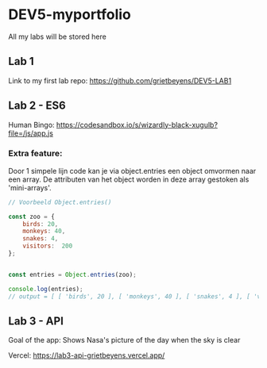 # DEV5-myportfolio
All my labs will be stored here

## Lab 1
Link to my first lab repo: https://github.com/grietbeyens/DEV5-LAB1

## Lab 2 - ES6
Human Bingo:  https://codesandbox.io/s/wizardly-black-xugulb?file=/js/app.js

### Extra feature: 
Door 1 simpele lijn code kan je via object.entries een object omvormen naar een array.
De attributen van het object worden in deze array gestoken als 'mini-arrays'.

```javascript
// Voorbeeld Object.entries()

const zoo = {
    birds: 20,
    monkeys: 40,
    snakes: 4,
    visitors:  200
};


const entries = Object.entries(zoo);

console.log(entries);
// output = [ [ 'birds', 20 ], [ 'monkeys', 40 ], [ 'snakes', 4 ], [ 'visitors', 200 ] ]
```


## Lab 3 - API
Goal of the app: Shows Nasa's picture of the day when the sky is clear

Vercel: https://lab3-api-grietbeyens.vercel.app/
